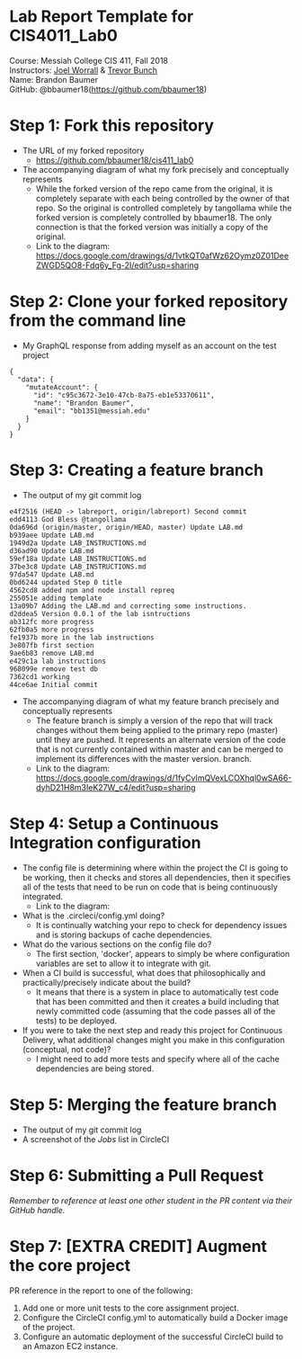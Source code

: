 # Lab Report Template for CIS4011_Lab0
Course: Messiah College CIS 411, Fall 2018<br/>
Instructors: [Joel Worrall](https://github.com/tangollama) & [Trevor Bunch](https://github.com/trevordbunch)<br/>
Name: Brandon Baumer<br/>
GitHub: @bbaumer18(https://github.com/bbaumer18)<br/>

# Step 1: Fork this repository
- The URL of my forked repository
  - https://github.com/bbaumer18/cis411_lab0
- The accompanying diagram of what my fork precisely and conceptually represents
  - While the forked version of the repo came from the original, it is completely separate with each being
	controlled by the owner of that repo. So the original is controlled completely by tangollama while the 
	forked version is completely controlled by bbaumer18. The only connection is that the forked version was
	initially a copy of the original.
  - Link to the diagram: https://docs.google.com/drawings/d/1vtkQT0afWz62Oymz0Z01DeeZWGD5QO8-Fdq6y_Fg-2I/edit?usp=sharing

# Step 2: Clone your forked repository from the command line
- My GraphQL response from adding myself as an account on the test project
```
{
  "data": {
    "mutateAccount": {
      "id": "c95c3672-3e10-47cb-8a75-eb1e53370611",
      "name": "Brandon Baumer",
      "email": "bb1351@messiah.edu"
    }
  }
}
```

# Step 3: Creating a feature branch
- The output of my git commit log
```
e4f2516 (HEAD -> labreport, origin/labreport) Second commit
edd4113 God Bless @tangollama
0da696d (origin/master, origin/HEAD, master) Update LAB.md
b939aee Update LAB.md
1949d2a Update LAB_INSTRUCTIONS.md
d36ad90 Update LAB.md
59ef18a Update LAB_INSTRUCTIONS.md
37be3c8 Update LAB_INSTRUCTIONS.md
97da547 Update LAB.md
0bd6244 updated Step 0 title
4562cd8 added npm and node install repreq
255051e adding template
13a09b7 Adding the LAB.md and correcting some instructions.
d2ddea5 Version 0.0.1 of the lab isntructions
ab312fc more progress
62fb0a5 more progress
fe1937b more in the lab instructions
3e807fb first section
9ae6b83 remove LAB.md
e429c1a lab instructions
968099e remove test db
7362cd1 working
44ce6ae Initial commit

```
- The accompanying diagram of what my feature branch precisely and conceptually represents
	- The feature branch is simply a version of the repo that will track changes without them being 
	  applied to the primary repo (master) until they are pushed. It represents an alternate version of the code that is
	  not currently contained within master and can be merged to implement its differences with the master version.
	  branch.
	- Link to the diagram: https://docs.google.com/drawings/d/1fyCvImQVexLCOXhql0wSA66-dyhD21H8m3IeK27W_c4/edit?usp=sharing

# Step 4: Setup a Continuous Integration configuration
- The config file is determining where within the project the CI is going to be working, then it checks and stores all
  dependencies, then it specifies all of the tests that need to be run on code that is being continuously integrated.
	- Link to the diagram: 
- What is the .circleci/config.yml doing?
	- It is continually watching your repo to check for dependency issues and is storing backups of cache dependencies.
- What do the various sections on the config file do?
	- The first section, 'docker', appears to simply be where configuration variables are set to allow it to
	  integrate with git. 
- When a CI build is successful, what does that philosophically and practically/precisely indicate about the build?
	- It means that there is a system in place to automatically test code that has been committed and then it creates a build including that newly committed code (assuming
	  that the code passes all of the tests) to be deployed.
- If you were to take the next step and ready this project for Continuous Delivery, what additional changes might you make in this configuration (conceptual, not code)?
	- I might need to add more tests and specify where all of the cache dependencies are being stored.

# Step 5: Merging the feature branch
* The output of my git commit log
* A screenshot of the _Jobs_ list in CircleCI

# Step 6: Submitting a Pull Request
_Remember to reference at least one other student in the PR content via their GitHub handle._

# Step 7: [EXTRA CREDIT] Augment the core project
PR reference in the report to one of the following:
1. Add one or more unit tests to the core assignment project. 
2. Configure the CircleCI config.yml to automatically build a Docker image of the project.
3. Configure an automatic deployment of the successful CircleCI build to an Amazon EC2 instance.
